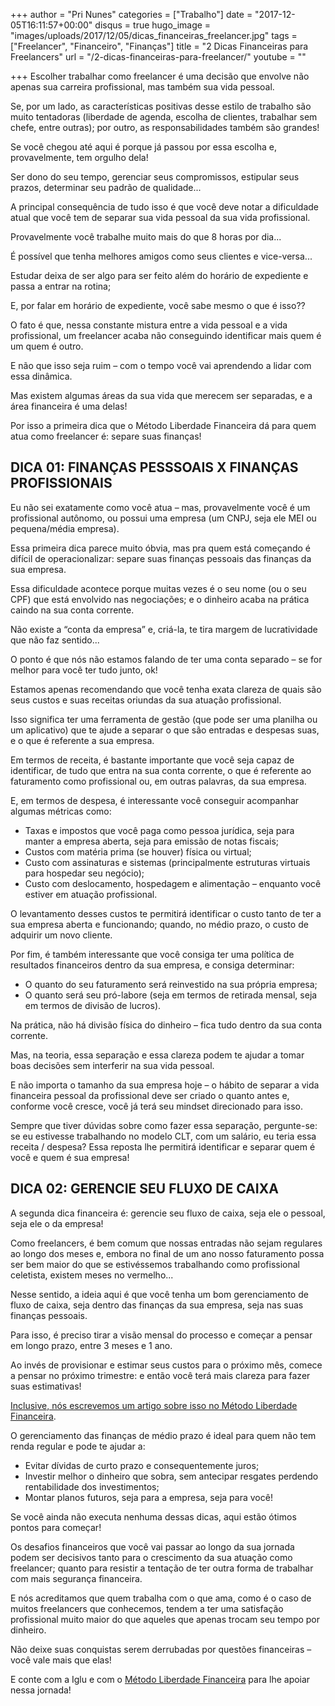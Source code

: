 +++
author = "Pri Nunes"
categories = ["Trabalho"]
date = "2017-12-05T16:11:57+00:00"
disqus = true
hugo_image = "images/uploads/2017/12/05/dicas_financeiras_freelancer.jpg"
tags = ["Freelancer", "Financeiro", "Finanças"]
title = "2 Dicas Financeiras para Freelancers"
url = "/2-dicas-financeiras-para-freelancer/"
youtube = ""

+++
Escolher trabalhar como freelancer é uma decisão que envolve não apenas sua carreira profissional, mas também sua vida pessoal.

Se, por um lado, as características positivas desse estilo de trabalho são muito tentadoras (liberdade de agenda, escolha de clientes, trabalhar sem chefe, entre outras); por outro, as responsabilidades também são grandes!

Se você chegou até aqui é porque já passou por essa escolha e, provavelmente, tem orgulho dela!

Ser dono do seu tempo, gerenciar seus compromissos, estipular seus prazos, determinar seu padrão de qualidade...

A principal consequência de tudo isso é que você deve notar a dificuldade atual que você tem de separar sua vida pessoal da sua vida profissional.

Provavelmente você trabalhe muito mais do que 8 horas por dia... 

É possível que tenha melhores amigos como seus clientes e vice-versa...

Estudar deixa de ser algo para ser feito além do horário de expediente e passa a entrar na rotina;

E, por falar em horário de expediente, você sabe mesmo o que é isso??

O fato é que, nessa constante mistura entre a vida pessoal e a vida profissional, um freelancer acaba não conseguindo identificar mais quem é um quem é outro.

E não que isso seja ruim – com o tempo você vai aprendendo a lidar com essa dinâmica.

Mas existem algumas áreas da sua vida que merecem ser separadas, e a área financeira é uma delas!

Por isso a primeira dica que o Método Liberdade Financeira dá para quem atua como freelancer é: separe suas finanças!

## DICA 01: FINANÇAS PESSSOAIS X FINANÇAS PROFISSIONAIS

Eu não sei exatamente como você atua – mas, provavelmente você é um profissional autônomo, ou possui uma empresa (um CNPJ, seja ele MEI ou pequena/média empresa).

Essa primeira dica parece muito óbvia, mas pra quem está começando é difícil de operacionalizar: separe suas finanças pessoais das finanças da sua empresa.

Essa dificuldade acontece porque muitas vezes é o seu nome (ou o seu CPF) que está envolvido nas negociações; e o dinheiro acaba na prática caindo na sua conta corrente.

Não existe a “conta da empresa” e, criá-la, te tira margem de lucratividade que não faz sentido...

O ponto é que nós não estamos falando de ter uma conta separado – se for melhor para você ter tudo junto, ok!

Estamos apenas recomendando que você tenha exata clareza de quais são seus custos e suas receitas oriundas da sua atuação profissional.

Isso significa ter uma ferramenta de gestão (que pode ser uma planilha ou um aplicativo) que te ajude a separar o que são entradas e despesas suas, e o que é referente a sua empresa.

Em termos de receita, é bastante importante que você seja capaz de identificar, de tudo que entra na sua conta corrente, o que é referente ao faturamento como profissional ou, em outras palavras, da sua empresa.

E, em termos de despesa, é interessante você conseguir acompanhar algumas métricas como:

* Taxas e impostos que você paga como pessoa jurídica, seja para manter a empresa aberta, seja para emissão de notas fiscais;
* Custos com matéria prima (se houver) física ou virtual;
* Custo com assinaturas e sistemas (principalmente estruturas virtuais para hospedar seu negócio);
* Custo com deslocamento, hospedagem e alimentação – enquanto você estiver em atuação profissional.

O levantamento desses custos te permitirá identificar o custo tanto de ter a sua empresa aberta e funcionando; quando, no médio prazo, o custo de adquirir um novo cliente.

Por fim, é também interessante que você consiga ter uma política de resultados financeiros dentro da sua empresa, e consiga determinar:

* O quanto do seu faturamento será reinvestido na sua própria empresa;
* O quanto será seu pró-labore (seja em termos de retirada mensal, seja em termos de divisão de lucros). 

Na prática, não há divisão física do dinheiro – fica tudo dentro da sua conta corrente. 

Mas, na teoria, essa separação e essa clareza podem te ajudar a tomar boas decisões sem interferir na sua vida pessoal.

E não importa o tamanho da sua empresa hoje – o hábito de separar a vida financeira pessoal da profissional deve ser criado o quanto antes e, conforme você cresce, você já terá seu mindset direcionado para isso.

Sempre que tiver dúvidas sobre como fazer essa separação, pergunte-se: se eu estivesse trabalhando no modelo CLT, com um salário, eu teria essa receita / despesa? Essa reposta lhe permitirá identificar e separar quem é você e quem é sua empresa!

## DICA 02: GERENCIE SEU FLUXO DE CAIXA

A segunda dica financeira é: gerencie seu fluxo de caixa, seja ele o pessoal, seja ele o da empresa!

Como freelancers, é bem comum que nossas entradas não sejam regulares ao longo dos meses e, embora no final de um ano nosso faturamento possa ser bem maior do que se estivéssemos trabalhando como profissional celetista, existem meses no vermelho...

Nesse sentido, a ideia aqui é que você tenha um bom gerenciamento de fluxo de caixa, seja dentro das finanças da sua empresa, seja nas suas finanças pessoais.

Para isso, é preciso tirar a visão mensal do processo e começar a pensar em longo prazo, entre 3 meses e 1 ano.

Ao invés de provisionar e estimar seus custos para o próximo mês, comece a pensar no próximo trimestre: e então você terá mais clareza para fazer suas estimativas!

[Inclusive, nós escrevemos um artigo sobre isso no Método Liberdade Financeira](http://metodoliberdadefinanceira.com.br/custo-de-vida-anualmente-mensalmente/).

O gerenciamento das finanças de médio prazo é ideal para quem não tem renda regular e pode te ajudar a:

* Evitar dívidas de curto prazo e consequentemente juros;
* Investir melhor o dinheiro que sobra, sem antecipar resgates perdendo rentabilidade dos investimentos;
* Montar planos futuros, seja para a empresa, seja para você!

Se você ainda não executa nenhuma dessas dicas, aqui estão ótimos pontos para começar!

Os desafios financeiros que você vai passar ao longo da sua jornada podem ser decisivos tanto para o crescimento da sua atuação como freelancer; quanto para resistir a tentação de ter outra forma de trabalhar com mais segurança financeira.

E nós acreditamos que quem trabalha com o que ama, como é o caso de muitos freelancers que conhecemos, tendem a ter uma satisfação profissional muito maior do que aqueles que apenas trocam seu tempo por dinheiro.

Não deixe suas conquistas serem derrubadas por questões financeiras – você vale mais que elas!

E conte com a Iglu e com o [Método Liberdade Financeira](http://www.metodoliberdadefinanceira.com.br) para lhe apoiar nessa jornada!